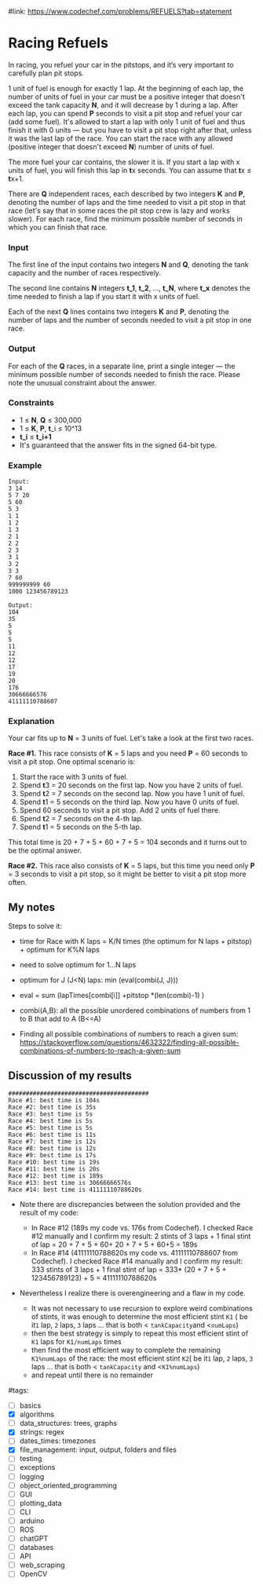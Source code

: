 #link: https://www.codechef.com/problems/REFUELS?tab=statement

# Racing Refuels

In racing, you refuel your car in the pitstops, and it’s very important to carefully plan pit stops.

1 unit of fuel is enough for exactly 1 lap. At the beginning of each  lap, the number of units of fuel in your car must be a positive integer  that doesn't exceed the tank capacity **N**, and it will decrease by 1 during a lap. After each lap, you can spend **P** seconds to visit a pit stop and  refuel your car (add some fuel). It's allowed to start a lap with only 1 unit of fuel and thus finish it  with 0 units — but you have to visit a pit stop right after that, unless it was the last lap of the race. You can start the race with any allowed (positive integer that doesn't  exceed **N**) number of units of fuel.

The more fuel your car contains, the slower it is. If you start a lap with x units of fuel, you will finish this lap in **t**x seconds. You can assume that **t**x ≤ **t**x+1.

There are **Q** independent races, each described by two integers **K** and **P**, denoting the number of laps and the time needed to visit a pit stop in  that race (let's say that in some races the pit stop crew is lazy and  works slower). For each race, find the minimum possible number of seconds in which you  can finish that race.

### Input

The first line of the input contains two integers **N** and **Q**, denoting the tank capacity and the number of races respectively.

The second line contains **N** integers **t_1**, **t_2**, ..., **t_N**, where **t_x** denotes the time needed to finish a lap if you start it with x units of fuel.

Each of the next **Q** lines contains two integers **K** and **P**, denoting the number of laps and the number of seconds needed to visit a pit stop in one race.

### Output

For each of the **Q** races, in a separate line, print a single integer — the minimum possible number of seconds needed to finish the race. Please note the unusual constraint about the answer.

### Constraints

- 1 ≤ **N**, **Q** ≤ 300,000
- 1 ≤ **K**, **P**, **t**_i ≤ 10^13
- **t_i** ≤ **t_i+1**
- It's guaranteed that the answer fits in the signed 64-bit type.

### Example

```
Input:
3 14
5 7 20
5 60
5 3
1 1
1 2
1 3
2 1
2 2
2 3
3 1
3 2
3 3
7 60
999999999 60
1000 123456789123

Output:
104
35
5
5
5
11
12
12
17
19
20
176
30666666576
41111110788607

```



### Explanation

Your car fits up to **N** = 3 units of fuel. Let's take a look at the first two races.

**Race #1.**  This race consists of **K** = 5 laps and you need **P** = 60 seconds to visit a pit stop. One optimal scenario is:

1. Start the race with 3 units of fuel.
2. Spend **t**3 = 20 seconds on the first lap. Now you have 2 units of fuel.
3. Spend **t**2 = 7 seconds on the second lap. Now you have 1 unit of fuel.
4. Spend **t**1 = 5 seconds on the third lap. Now you have 0 units of fuel.
5. Spend 60 seconds to visit a pit stop. Add 2 units of fuel there.
6. Spend **t**2 = 7 seconds on the 4-th lap.
7. Spend **t**1 = 5 seconds on the 5-th lap.

This total time is 20 + 7 + 5 + 60 + 7 + 5 = 104 seconds and it turns out to be the optimal answer.

**Race #2.**  This race also consists of **K** = 5 laps, but this time you need only **P** = 3 seconds to visit a pit stop, so it might be better to visit a pit stop more often.

## My notes

Steps to solve it:

* time for Race with K laps = K/N times (the optimum for N laps + pitstop) + optimum for K%N laps
* need to solve optimum for 1...N laps
* optimum for J (J<N) laps: min (eval(combi(J, J)))
* eval = sum (lapTimes[combi[i]] +pitstop *(len(combi)-1) )
* combi(A,B): all the possible unordered combinations of numbers from 1 to B that add to A (B<=A)

* Finding all possible combinations of numbers to reach a given sum: https://stackoverflow.com/questions/4632322/finding-all-possible-combinations-of-numbers-to-reach-a-given-sum

## Discussion of my results

```
########################################
Race #1: best time is 104s
Race #2: best time is 35s
Race #3: best time is 5s
Race #4: best time is 5s
Race #5: best time is 5s
Race #6: best time is 11s
Race #7: best time is 12s
Race #8: best time is 12s
Race #9: best time is 17s
Race #10: best time is 19s
Race #11: best time is 20s
Race #12: best time is 189s
Race #13: best time is 30666666576s
Race #14: best time is 41111110788620s
```

* Note there are discrepancies between the solution provided and the result of my code:
  * In Race #12 (189s my code vs. 176s from Codechef). I checked Race #12 manually and I confirm my result: 2 stints of 3 laps + 1 final stint of lap =  20 + 7 + 5 + 60+ 20 + 7 + 5 + 60+5 = 189s
  * In Race #14 (41111110788620s my code vs. 41111110788607 from Codechef). I checked Race #14 manually and I confirm my result: 333 stints of 3 laps + 1 final stint of lap =  333* (20 + 7 + 5 + 123456789123)  + 5 = 41111110788620s

* Nevertheless I realize there is overengineering and a flaw in my code. 
  * It was not necessary to use recursion to explore weird combinations of stints, it was enough to determine the most efficient stint `K1` ( be it`1` lap, `2` laps, `3` laps ... that is both < `tankCapacity`and <`numLaps`) 
  * then the best strategy is simply to repeat this most efficient stint of `K1` laps for `K1/numLaps` times 
  * then find the most efficient way to complete the remaining `K1%numLaps` of the race: the most efficient stint `K2`( be it`1` lap, `2` laps, `3` laps ... that is both < `tankCapacity` and <`K1%numLaps`) 
  * and repeat until there is no remainder

#tags: 

- [ ] basics
- [x] algorithms
- [ ] data_structures: trees, graphs
- [x] strings: regex
- [ ] dates_times: timezones
- [x] file_management: input, output, folders and files
- [ ] testing
- [ ] exceptions
- [ ] logging
- [ ] object_oriented_programming
- [ ] GUI
- [ ] plotting_data
- [ ] CLI
- [ ] arduino
- [ ] ROS
- [ ] chatGPT
- [ ] databases
- [ ] API
- [ ] web_scraping
- [ ] OpenCV